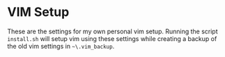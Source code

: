 VIM Setup
=========

These are the settings for my own personal vim setup. Running the script `install.sh` will setup vim using these settings while creating a backup of the old vim settings in `~\.vim_backup`.
